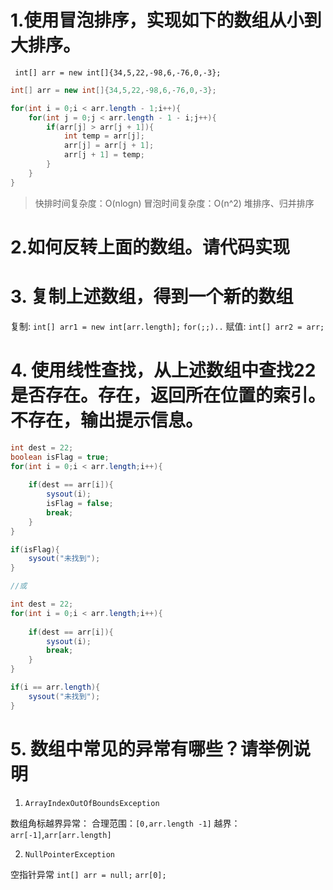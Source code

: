 # 
# 1.使用冒泡排序，实现如下的数组从小到大排序。
` int[] arr = new int[]{34,5,22,-98,6,-76,0,-3};`
```java
int[] arr = new int[]{34,5,22,-98,6,-76,0,-3};

for(int i = 0;i < arr.length - 1;i++){
	for(int j = 0;j < arr.length - 1 - i;j++){
		if(arr[j] > arr[j + 1]){
			int temp = arr[j];
			arr[j] = arr[j + 1];
			arr[j + 1] = temp;
		}
	}
}
```
> 快排时间复杂度：O(nlogn)
> 冒泡时间复杂度：O(n^2)
> 堆排序、归并排序

# 2.如何反转上面的数组。请代码实现


# 3. 复制上述数组，得到一个新的数组
复制:
`int[] arr1 = new int[arr.length];`
`for(;;)..`
赋值:
`int[] arr2 = arr;`
# 4. 使用线性查找，从上述数组中查找22是否存在。存在，返回所在位置的索引。不存在，输出提示信息。
```java
int dest = 22;
boolean isFlag = true;
for(int i = 0;i < arr.length;i++){
	
    if(dest == arr[i]){
		sysout(i);
		isFlag = false;
		break;
	}
}

if(isFlag){
	sysout("未找到");
}

//或

int dest = 22;
for(int i = 0;i < arr.length;i++){
	
	if(dest == arr[i]){
		sysout(i);
		break;
	}
}

if(i == arr.length){
	sysout("未找到");
}
```
# 5. 数组中常见的异常有哪些？请举例说明

1. `ArrayIndexOutOfBoundsException`

数组角标越界异常：
合理范围：`[0,arr.length -1]`
越界：`arr[-1]`,`arr[arr.length]`


2. ​`NullPointerException`

空指针异常
`int[] arr = null;`
`arr[0];`
